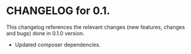 # CHANGELOG for 0.1.

This changelog references the relevant changes (new features, changes and bugs) done in 0.1.0 version.

  * Updated composer dependencies.
  